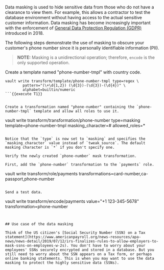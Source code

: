 Data masking is used to hide sensitive data from those who do not have a clearance to view them. For example, this allows a contractor to test the database environment without having access to the actual sensitive customer information. Data masking has become increasingly important with the enforcement
of [General Data Protection Regulation (GDPR)](https://www.eugdpr.org/) introduced in 2018.

The following steps demonstrate the use of masking to obscure your customer's phone number since it is personally identifiable information (PII).

> **NOTE:** Masking is a unidirectional operation; therefore, `encode` is the only supported operation.

Create a template named "phone-number-tmpl" with country code.

```
vault write transform/template/phone-number-tmpl type=regex \
        pattern="(\+\d{1,2}) (\d{3})-(\d{3})-(\d{4})" \
        alphabet=builtin/numeric
```{{execute T1}}


Create a transformation named "phone-number" containing the `phone-number-tmpl` template and allow all roles to use it.

```
vault write transform/transformation/phone-number type=masking \
        template=phone-number-tmpl masking_character=# allowed_roles=*
```{{execute T1}}

Notice that the `type` is now set to `masking` and specifies the `masking_character` value instead of `tweak_source`. The default masking character is `*` if you don't specify one.

Verify the newly created `phone-number` mask transformation.

First, add the `phone-number` transformation to the `payments` role.

```
vault write transform/role/payments transformations=card-number,ca-passport,phone-number
```{{execute T1}}

Send a test data.

```
vault write transform/encode/payments value="+1 123-345-5678" \
        transformation=phone-number
```{{execute T1}}


## Use case of the data masking

Think of the US citizen's [Social Security Number (SSN) on a Tax statement](https://www.americanpayroll.org/news-resources/apa-news/news-detail/2019/07/12/irs-finalizes-rules-to-allow-employers-to-mask-ssns-on-employees-w-2s). You don't have to worry about your employees' SSNs securely encrypted and stored in a database. But you still need to worry about the SSN appears on a Tax form, or perhaps online banking statements. This is when you may want to use the data masking to protect the highly sensitive data (SSNs).
